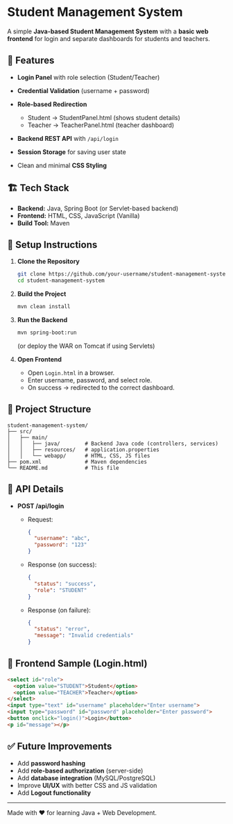 # Student Management System

A simple **Java-based Student Management System** with a **basic web frontend** for login and separate dashboards for students and teachers.

## 📌 Features

* **Login Panel** with role selection (Student/Teacher)
* **Credential Validation** (username + password)
* **Role-based Redirection**

  * Student → StudentPanel.html (shows student details)
  * Teacher → TeacherPanel.html (teacher dashboard)
* **Backend REST API** with `/api/login`
* **Session Storage** for saving user state
* Clean and minimal **CSS Styling**

## 🏗️ Tech Stack

* **Backend:** Java, Spring Boot (or Servlet-based backend)
* **Frontend:** HTML, CSS, JavaScript (Vanilla)
* **Build Tool:** Maven

## 🚀 Setup Instructions

1. **Clone the Repository**

   ```bash
   git clone https://github.com/your-username/student-management-system.git
   cd student-management-system
   ```

2. **Build the Project**

   ```bash
   mvn clean install
   ```

3. **Run the Backend**

   ```bash
   mvn spring-boot:run
   ```

   (or deploy the WAR on Tomcat if using Servlets)

4. **Open Frontend**

   * Open `Login.html` in a browser.
   * Enter username, password, and select role.
   * On success → redirected to the correct dashboard.

## 📂 Project Structure

```
student-management-system/
├── src/
│   ├── main/
│   │   ├── java/        # Backend Java code (controllers, services)
│   │   ├── resources/   # application.properties
│   │   └── webapp/      # HTML, CSS, JS files
├── pom.xml              # Maven dependencies
└── README.md            # This file
```

## 🔑 API Details

* **POST /api/login**

  * Request:

    ```json
    {
      "username": "abc",
      "password": "123"
    }
    ```
  * Response (on success):

    ```json
    {
      "status": "success",
      "role": "STUDENT"
    }
    ```
  * Response (on failure):

    ```json
    {
      "status": "error",
      "message": "Invalid credentials"
    }
    ```

## 🎨 Frontend Sample (Login.html)

```html
<select id="role">
  <option value="STUDENT">Student</option>
  <option value="TEACHER">Teacher</option>
</select>
<input type="text" id="username" placeholder="Enter username">
<input type="password" id="password" placeholder="Enter password">
<button onclick="login()">Login</button>
<p id="message"></p>
```

## ✅ Future Improvements

* Add **password hashing**
* Add **role-based authorization** (server-side)
* Add **database integration** (MySQL/PostgreSQL)
* Improve **UI/UX** with better CSS and JS validation
* Add **Logout functionality**

---

Made with ❤️ for learning Java + Web Development.
